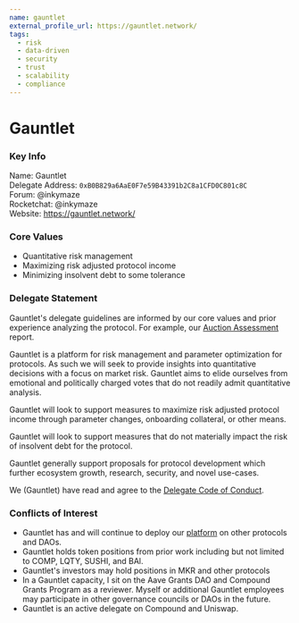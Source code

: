 ```yaml
---
name: gauntlet
external_profile_url: https://gauntlet.network/
tags:
  - risk
  - data-driven
  - security
  - trust
  - scalability
  - compliance
---
```


# Gauntlet

### Key Info

Name: Gauntlet  
Delegate Address: `0xB0B829a6AaE0F7e59B43391b2C8a1CFD0C801c8C`  
Forum: @inkymaze  
Rocketchat: @inkymaze  
Website: https://gauntlet.network/  


### Core Values

- Quantitative risk management
- Maximizing risk adjusted protocol income 
- Minimizing insolvent debt to some tolerance

### Delegate Statement

Gauntlet's delegate guidelines are informed by our core values and prior experience analyzing the protocol. For example, our [Auction Assessment](https://maker-report.gauntlet.network/) report.

Gauntlet is a platform for risk management and parameter optimization for protocols. As such we will seek to provide insights into quantitative decisions with a focus on market risk. Gauntlet aims to elide ourselves from emotional and politically charged votes that do not readily admit quantitative analysis.

Gauntlet will look to support measures to maximize risk adjusted protocol income through parameter changes, onboarding collateral, or other means. 

Gauntlet will look to support measures that do not materially impact the risk of insolvent debt for the protocol. 

Gauntlet generally support proposals for protocol development which further ecosystem growth, research, security, and novel use-cases.

We (Gauntlet) have read and agree to the [Delegate Code of Conduct](https://forum.makerdao.com/t/recognised-delegate-code-of-conduct/9384).

### Conflicts of Interest


- Gauntlet has and will continue to deploy our [platform](https://gauntlet.network/platform/) on other protocols and DAOs.
- Gauntlet holds token positions from prior work including but not limited to COMP, LQTY, SUSHI, and BAl.
- Gauntlet's investors may hold positions in MKR and other protocols
- In a Gauntlet capacity, I sit on the Aave Grants DAO and Compound Grants Program as a reviewer. Myself or additional Gauntlet employees may participate in other governance councils or DAOs in the future. 
- Gauntlet is an active delegate on Compound and Uniswap.
